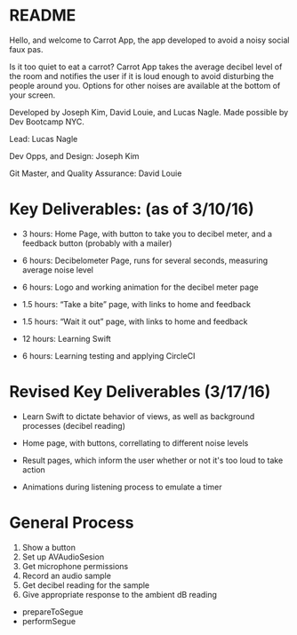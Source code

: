 # README

Hello, and welcome to Carrot App, the app developed to avoid a noisy social faux pas.  

Is it too quiet to eat a carrot?  Carrot App takes the average decibel level of the room and notifies the user if it is loud enough to avoid disturbing the people around you.  Options for other noises are available at the bottom of your screen.

Developed by Joseph Kim, David Louie, and Lucas Nagle.
Made possible by Dev Bootcamp NYC.

Lead: Lucas Nagle

Dev Opps, and Design: Joseph Kim

Git Master, and Quality Assurance: David Louie

# Key Deliverables: (as of 3/10/16)
* 3 hours: Home Page, with button to take you to decibel meter, and a feedback button (probably with a mailer)

* 6 hours: Decibelometer Page, runs for several seconds, measuring average noise level

* 6 hours: Logo and working animation for the decibel meter page

* 1.5 hours: “Take a bite” page, with links to home and feedback

* 1.5 hours: “Wait it out” page, with links to home and feedback

* 12 hours: Learning Swift

* 6 hours: Learning testing and applying CircleCI

# Revised Key Deliverables (3/17/16)

* Learn Swift to dictate behavior of views, as well as background processes (decibel reading)

* Home page, with buttons, correllating to different noise levels

* Result pages, which inform the user whether or not it's too loud to take action

* Animations during listening process to emulate a timer

# General Process

1. Show a button
2. Set up AVAudioSesion
3. Get microphone permissions
4. Record an audio sample
5. Get decibel reading for the sample
6. Give appropriate response to the ambient dB reading
  * prepareToSegue
  * performSegue

